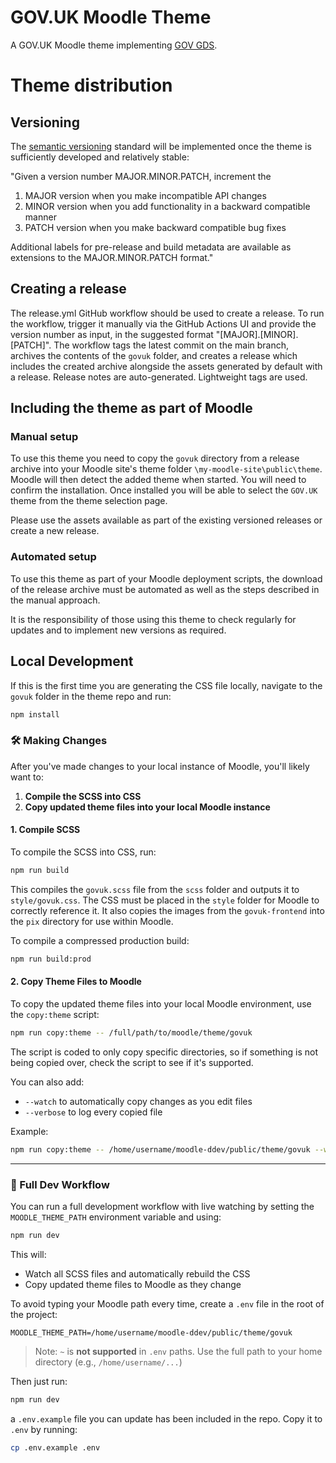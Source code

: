 # GOV.UK Moodle Theme

A GOV.UK Moodle theme implementing [GOV GDS](https://design-system.service.gov.uk/).

# Theme distribution

## Versioning

The [semantic versioning](https://semver.org/) standard will be implemented once the theme is sufficiently developed and relatively stable:

"Given a version number MAJOR.MINOR.PATCH, increment the

1. MAJOR version when you make incompatible API changes
2. MINOR version when you add functionality in a backward compatible manner
3. PATCH version when you make backward compatible bug fixes

Additional labels for pre-release and build metadata are available as extensions to the MAJOR.MINOR.PATCH format."

## Creating a release

The release.yml GitHub workflow should be used to create a release. To run the workflow, trigger it manually via the GitHub Actions UI and provide the version number as input, in the suggested format "[MAJOR].[MINOR].[PATCH]".
The workflow tags the latest commit on the main branch, archives the contents of the `govuk` folder, and creates a release which includes the created archive alongside the assets generated by default with a release. Release notes are auto-generated. Lightweight tags are used.

## Including the theme as part of Moodle

### Manual setup

To use this theme you need to copy the `govuk` directory from a release archive into your Moodle site's theme folder `\my-moodle-site\public\theme`. Moodle will then detect the added theme when started. You will need to confirm the installation. Once installed you will be able to select the `GOV.UK` theme from the theme selection page.

Please use the assets available as part of the existing versioned releases or create a new release.

### Automated setup

To use this theme as part of your Moodle deployment scripts, the download of the release archive must be automated as well as the steps described in the manual approach.

It is the responsibility of those using this theme to check regularly for updates and to implement new versions as required.

## Local Development

If this is the first time you are generating the CSS file locally, navigate to the `govuk` folder in the theme repo and run:

```bash
npm install
```

### 🛠 Making Changes

After you've made changes to your local instance of Moodle, you'll likely want to:

1. **Compile the SCSS into CSS**
2. **Copy updated theme files into your local Moodle instance**

#### 1. Compile SCSS

To compile the SCSS into CSS, run:

```bash
npm run build
```

This compiles the `govuk.scss` file from the `scss` folder and outputs it to `style/govuk.css`. The CSS must be placed in the `style` folder for Moodle to correctly reference it. It also copies the images from the `govuk-frontend` into the `pix` directory for use within Moodle.

To compile a compressed production build:

```bash
npm run build:prod
```

#### 2. Copy Theme Files to Moodle

To copy the updated theme files into your local Moodle environment, use the `copy:theme` script:

```bash
npm run copy:theme -- /full/path/to/moodle/theme/govuk
```

The script is coded to only copy specific directories, so if something is not being copied over, check the script to see if it's supported.

You can also add:

* `--watch` to automatically copy changes as you edit files
* `--verbose` to log every copied file

Example:

```bash
npm run copy:theme -- /home/username/moodle-ddev/public/theme/govuk --watch --verbose
```

---

### 🔧 Full Dev Workflow

You can run a full development workflow with live watching by setting the `MOODLE_THEME_PATH` environment variable and using:

```bash
npm run dev
```

This will:

* Watch all SCSS files and automatically rebuild the CSS
* Copy updated theme files to Moodle as they change

To avoid typing your Moodle path every time, create a `.env` file in the root of the project:

```env
MOODLE_THEME_PATH=/home/username/moodle-ddev/public/theme/govuk
```

> Note: `~` is **not supported** in `.env` paths. Use the full path to your home directory (e.g., `/home/username/...`)

Then just run:

```bash
npm run dev
```

a `.env.example` file you can update has been included in the repo. Copy it to `.env` by running:

```bash
cp .env.example .env
```


